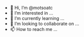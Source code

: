 - 👋 Hi, I’m @motsoatc
- 👀 I’m interested in ...
- 🌱 I’m currently learning ...
- 💞️ I’m looking to collaborate on ...
- 📫 How to reach me ...

<!---
motsoatc/motsoatc is a ✨ special ✨ repository because its `README.md` (this file) appears on your GitHub profile.
You can click the Preview link to take a look at your changes.
--->
